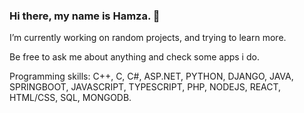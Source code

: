 ### Hi there, my name is Hamza. 👋

I’m currently working on random projects, and trying to learn more.

Be free to ask me about anything and check some apps i do.

Programming skills:
C++, C, C#, ASP.NET, PYTHON, DJANGO, JAVA, SPRINGBOOT, JAVASCRIPT, TYPESCRIPT, PHP, NODEJS, REACT, HTML/CSS, SQL, MONGODB.

<!--
**Hamza9199/Hamza9199** is a ✨ _special_ ✨ repository because its `README.md` (this file) appears on your GitHub profile.

Here are some ideas to get you started:

- 🔭 I’m currently working on ...
- 🌱 I’m currently learning ...
- 👯 I’m looking to collaborate on ...
- 🤔 I’m looking for help with ...
- 💬 Ask me about ...
- 📫 How to reach me: ...
- 😄 Pronouns: ...
- ⚡ Fun fact: ...
-->
